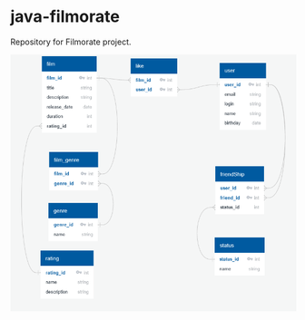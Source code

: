 # java-filmorate
Repository for Filmorate project.

![Database scheme of Filmorate project](filmorate_DB.png)
